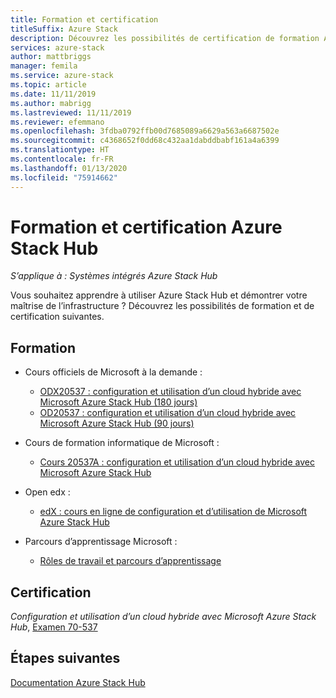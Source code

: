 ```yaml
---
title: Formation et certification
titleSuffix: Azure Stack
description: Découvrez les possibilités de certification de formation Azure Stack Hub.
services: azure-stack
author: mattbriggs
manager: femila
ms.service: azure-stack
ms.topic: article
ms.date: 11/11/2019
ms.author: mabrigg
ms.lastreviewed: 11/11/2019
ms.reviewer: efemmano
ms.openlocfilehash: 3fdba0792ffb00d7685089a6629a563a6687502e
ms.sourcegitcommit: c4368652f0dd68c432aa1dabddbabf161a4a6399
ms.translationtype: HT
ms.contentlocale: fr-FR
ms.lasthandoff: 01/13/2020
ms.locfileid: "75914662"
---
```

# <a name="azure-stack-hub-training-and-certification"></a>Formation et certification Azure Stack Hub

*S’applique à : Systèmes intégrés Azure Stack Hub*

Vous souhaitez apprendre à utiliser Azure Stack Hub et démontrer votre maîtrise de l’infrastructure ? Découvrez les possibilités de formation et de certification suivantes.

## <a name="training"></a>Formation

- Cours officiels de Microsoft à la demande :
   - [ODX20537 : configuration et utilisation d’un cloud hybride avec Microsoft Azure Stack Hub (180 jours)](https://www.microsoft.com/learning/course.aspx?cid=ODX20537)
   - [OD20537 : configuration et utilisation d’un cloud hybride avec Microsoft Azure Stack Hub (90 jours)](https://www.microsoft.com/learning/course.aspx?cid=OD20537)

- Cours de formation informatique de Microsoft :
   - [Cours 20537A : configuration et utilisation d’un cloud hybride avec Microsoft Azure Stack Hub](https://aka.ms/azsmoc)

- Open edx :
   - [edX : cours en ligne de configuration et d’utilisation de Microsoft Azure Stack Hub](https://aka.ms/AzureStackMOOC)
   
- Parcours d’apprentissage Microsoft :
   - [Rôles de travail et parcours d’apprentissage](https://azure.microsoft.com/training/learning-paths/)

## <a name="certification"></a>Certification

*Configuration et utilisation d’un cloud hybride avec Microsoft Azure Stack Hub*, [Examen 70-537](https://www.microsoft.com/learning/exam-70-537.aspx)

## <a name="next-steps"></a>Étapes suivantes

[Documentation Azure Stack Hub](/azure-stack/operator)
